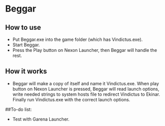 # Beggar

## How to use
- Put Beggar.exe into the game folder (which has Vindictus.exe).
- Start Beggar.
- Press the Play button on Nexon Launcher, then Beggar will handle the rest.

## How it works
- Beggar will make a copy of itself and name it Vindictus.exe. When play button on Nexon Launcher is pressed, Beggar will read launch options, write needed strings to system hosts file to redirect Vindictus to Ekinar. Finally run Vindictus.exe with the correct launch options.

##To-do list:
- Test with Garena Launcher.